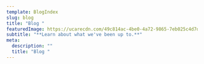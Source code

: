 ```yaml
---
template: BlogIndex
slug: blog
title: "Blog "
featuredImage: https://ucarecdn.com/49c814ac-4be0-4a72-9865-7eb025c4d7d1/
subtitle: "**Learn about what we've been up to.**"
meta:
  description: ""
  title: "Blog "
---
```

